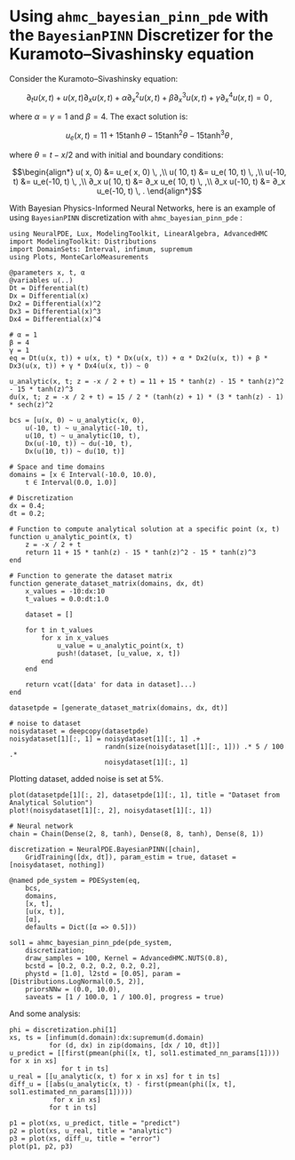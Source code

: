 # Using `ahmc_bayesian_pinn_pde` with the `BayesianPINN` Discretizer for the Kuramoto–Sivashinsky equation

Consider the Kuramoto–Sivashinsky equation:

```math
∂_t u(x, t) + u(x, t) ∂_x u(x, t) + \alpha ∂^2_x u(x, t) + \beta ∂^3_x u(x, t) + \gamma ∂^4_x u(x, t) =  0 \, ,
```

where $\alpha = \gamma = 1$ and $\beta = 4$. The exact solution is:

```math
u_e(x, t) = 11 + 15 \tanh \theta - 15 \tanh^2 \theta - 15 \tanh^3 \theta \, ,
```

where $\theta = t - x/2$ and with initial and boundary conditions:

```math
\begin{align*}
    u(  x, 0) &=     u_e(  x, 0) \, ,\\
    u( 10, t) &=     u_e( 10, t) \, ,\\
    u(-10, t) &=     u_e(-10, t) \, ,\\
∂_x u( 10, t) &= ∂_x u_e( 10, t) \, ,\\
∂_x u(-10, t) &= ∂_x u_e(-10, t) \, .
\end{align*}
```

With Bayesian Physics-Informed Neural Networks, here is an example of using `BayesianPINN` discretization with `ahmc_bayesian_pinn_pde` :

```@example low_level_2
using NeuralPDE, Lux, ModelingToolkit, LinearAlgebra, AdvancedHMC
import ModelingToolkit: Distributions
import DomainSets: Interval, infimum, supremum
using Plots, MonteCarloMeasurements

@parameters x, t, α
@variables u(..)
Dt = Differential(t)
Dx = Differential(x)
Dx2 = Differential(x)^2
Dx3 = Differential(x)^3
Dx4 = Differential(x)^4

# α = 1
β = 4
γ = 1
eq = Dt(u(x, t)) + u(x, t) * Dx(u(x, t)) + α * Dx2(u(x, t)) + β * Dx3(u(x, t)) + γ * Dx4(u(x, t)) ~ 0

u_analytic(x, t; z = -x / 2 + t) = 11 + 15 * tanh(z) - 15 * tanh(z)^2 - 15 * tanh(z)^3
du(x, t; z = -x / 2 + t) = 15 / 2 * (tanh(z) + 1) * (3 * tanh(z) - 1) * sech(z)^2

bcs = [u(x, 0) ~ u_analytic(x, 0),
    u(-10, t) ~ u_analytic(-10, t),
    u(10, t) ~ u_analytic(10, t),
    Dx(u(-10, t)) ~ du(-10, t),
    Dx(u(10, t)) ~ du(10, t)]

# Space and time domains
domains = [x ∈ Interval(-10.0, 10.0),
    t ∈ Interval(0.0, 1.0)]

# Discretization
dx = 0.4;
dt = 0.2;

# Function to compute analytical solution at a specific point (x, t)
function u_analytic_point(x, t)
    z = -x / 2 + t
    return 11 + 15 * tanh(z) - 15 * tanh(z)^2 - 15 * tanh(z)^3
end

# Function to generate the dataset matrix
function generate_dataset_matrix(domains, dx, dt)
    x_values = -10:dx:10
    t_values = 0.0:dt:1.0

    dataset = []

    for t in t_values
        for x in x_values
            u_value = u_analytic_point(x, t)
            push!(dataset, [u_value, x, t])
        end
    end

    return vcat([data' for data in dataset]...)
end

datasetpde = [generate_dataset_matrix(domains, dx, dt)]

# noise to dataset
noisydataset = deepcopy(datasetpde)
noisydataset[1][:, 1] = noisydataset[1][:, 1] .+
                        randn(size(noisydataset[1][:, 1])) .* 5 / 100 .*
                        noisydataset[1][:, 1]
```

Plotting dataset, added noise is set at 5%.

```@example low_level_2
plot(datasetpde[1][:, 2], datasetpde[1][:, 1], title = "Dataset from Analytical Solution")
plot!(noisydataset[1][:, 2], noisydataset[1][:, 1])
```

```@example low_level_2
# Neural network
chain = Chain(Dense(2, 8, tanh), Dense(8, 8, tanh), Dense(8, 1))

discretization = NeuralPDE.BayesianPINN([chain],
    GridTraining([dx, dt]), param_estim = true, dataset = [noisydataset, nothing])

@named pde_system = PDESystem(eq,
    bcs,
    domains,
    [x, t],
    [u(x, t)],
    [α],
    defaults = Dict([α => 0.5]))

sol1 = ahmc_bayesian_pinn_pde(pde_system,
    discretization;
    draw_samples = 100, Kernel = AdvancedHMC.NUTS(0.8),
    bcstd = [0.2, 0.2, 0.2, 0.2, 0.2],
    phystd = [1.0], l2std = [0.05], param = [Distributions.LogNormal(0.5, 2)],
    priorsNNw = (0.0, 10.0),
    saveats = [1 / 100.0, 1 / 100.0], progress = true)
```

And some analysis:

```@example low_level_2
phi = discretization.phi[1]
xs, ts = [infimum(d.domain):dx:supremum(d.domain)
          for (d, dx) in zip(domains, [dx / 10, dt])]
u_predict = [[first(pmean(phi([x, t], sol1.estimated_nn_params[1]))) for x in xs]
             for t in ts]
u_real = [[u_analytic(x, t) for x in xs] for t in ts]
diff_u = [[abs(u_analytic(x, t) - first(pmean(phi([x, t], sol1.estimated_nn_params[1]))))
           for x in xs]
          for t in ts]

p1 = plot(xs, u_predict, title = "predict")
p2 = plot(xs, u_real, title = "analytic")
p3 = plot(xs, diff_u, title = "error")
plot(p1, p2, p3)
```
